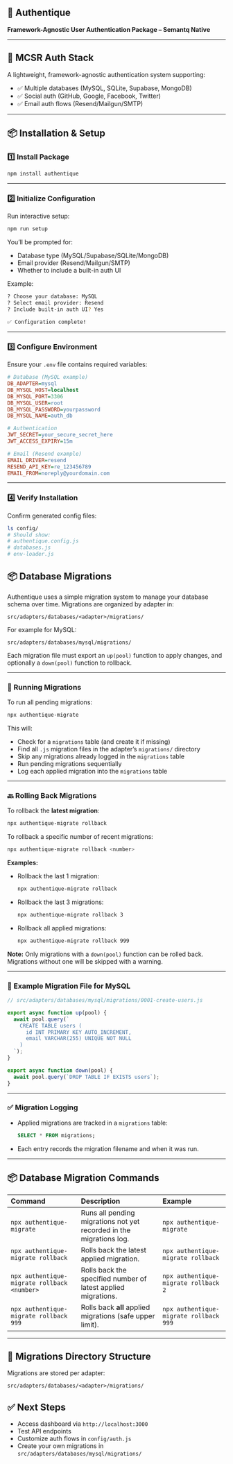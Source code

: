 ## 📖 Authentique

**Framework-Agnostic User Authentication Package – Semantq Native**

---

## 🚀 MCSR Auth Stack

A lightweight, framework-agnostic authentication system supporting:

* ✅ Multiple databases (MySQL, SQLite, Supabase, MongoDB)
* ✅ Social auth (GitHub, Google, Facebook, Twitter)
* ✅ Email auth flows (Resend/Mailgun/SMTP)

---

## 📦 Installation & Setup

### 1️⃣ Install Package

```bash
npm install authentique
```

---

### 2️⃣ Initialize Configuration

Run interactive setup:

```bash
npm run setup
```

You’ll be prompted for:

* Database type (MySQL/Supabase/SQLite/MongoDB)
* Email provider (Resend/Mailgun/SMTP)
* Whether to include a built-in auth UI

Example:

```bash
? Choose your database: MySQL
? Select email provider: Resend
? Include built-in auth UI? Yes

✅ Configuration complete!
```

---

### 3️⃣ Configure Environment

Ensure your `.env` file contains required variables:

```ini
# Database (MySQL example)
DB_ADAPTER=mysql
DB_MYSQL_HOST=localhost
DB_MYSQL_PORT=3306
DB_MYSQL_USER=root
DB_MYSQL_PASSWORD=yourpassword
DB_MYSQL_NAME=auth_db

# Authentication
JWT_SECRET=your_secure_secret_here
JWT_ACCESS_EXPIRY=15m

# Email (Resend example)
EMAIL_DRIVER=resend
RESEND_API_KEY=re_123456789
EMAIL_FROM=noreply@yourdomain.com
```

---

### 4️⃣ Verify Installation

Confirm generated config files:

```bash
ls config/
# Should show:
# authentique.config.js
# databases.js
# env-loader.js
```

## 📦 Database Migrations

Authentique uses a simple migration system to manage your database schema over time. Migrations are organized by adapter in:

```
src/adapters/databases/<adapter>/migrations/
```

For example for MySQL:

```
src/adapters/databases/mysql/migrations/
```

Each migration file must export an `up(pool)` function to apply changes, and optionally a `down(pool)` function to rollback.

---

### 📜 Running Migrations

To run all pending migrations:

```bash
npx authentique-migrate
```

This will:

* Check for a `migrations` table (and create it if missing)
* Find all `.js` migration files in the adapter’s `migrations/` directory
* Skip any migrations already logged in the `migrations` table
* Run pending migrations sequentially
* Log each applied migration into the `migrations` table

---

### 🔙 Rolling Back Migrations

To rollback the **latest migration**:

```bash
npx authentique-migrate rollback
```

To rollback a specific number of recent migrations:

```bash
npx authentique-migrate rollback <number>
```

**Examples:**

* Rollback the last 1 migration:

  ```bash
  npx authentique-migrate rollback
  ```

* Rollback the last 3 migrations:

  ```bash
  npx authentique-migrate rollback 3
  ```

* Rollback all applied migrations:

  ```bash
  npx authentique-migrate rollback 999
  ```

**Note:** Only migrations with a `down(pool)` function can be rolled back. Migrations without one will be skipped with a warning.

---

### 📄 Example Migration File for MySQL

```javascript
// src/adapters/databases/mysql/migrations/0001-create-users.js

export async function up(pool) {
  await pool.query(`
    CREATE TABLE users (
      id INT PRIMARY KEY AUTO_INCREMENT,
      email VARCHAR(255) UNIQUE NOT NULL
    )
  `);
}

export async function down(pool) {
  await pool.query(`DROP TABLE IF EXISTS users`);
}
```

---

### ✅ Migration Logging

* Applied migrations are tracked in a `migrations` table:

  ```sql
  SELECT * FROM migrations;
  ```
* Each entry records the migration filename and when it was run.

---

## 📦 Database Migration Commands

| Command                                     | Description                                                         | Example                                |
| :------------------------------------------ | :------------------------------------------------------------------ | :------------------------------------- |
| `npx authentique-migrate`                   | Runs all pending migrations not yet recorded in the migrations log. | `npx authentique-migrate`              |
| `npx authentique-migrate rollback`          | Rolls back the latest applied migration.                            | `npx authentique-migrate rollback`     |
| `npx authentique-migrate rollback <number>` | Rolls back the specified number of latest applied migrations.       | `npx authentique-migrate rollback 2`   |
| `npx authentique-migrate rollback 999`      | Rolls back **all** applied migrations (safe upper limit).           | `npx authentique-migrate rollback 999` |

---

## 📂 Migrations Directory Structure

Migrations are stored per adapter:

```
src/adapters/databases/<adapter>/migrations/
```






## ✅ Next Steps

* Access dashboard via `http://localhost:3000`
* Test API endpoints
* Customize auth flows in `config/auth.js`
* Create your own migrations in
  `src/adapters/databases/mysql/migrations/`


